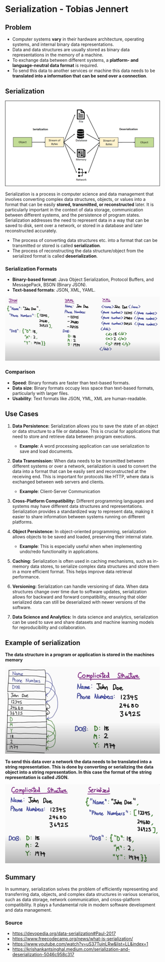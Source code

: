 # Serialization - Tobias Jennert

## Problem

- Computer systems **vary** in their hardware architecture, operating systems, and internal binary data representations.
- Data and data structures are usually stored as binary data representations in the memory of a machine.
- To exchange data between different systems, a **platform- and language-neutral data format** is required.
- To send this data to another services or machine this data needs to be **translated into a information that can be send over a connection**.

## Serialization

![image info](images/process.png)

Serialization is a process in computer science and data management that involves converting complex data structures, objects, or values into a format that can be easily **stored, transmitted, or reconstructed** later. It is particularly important in the context of data storage, communication between different systems, and the persistence of program states. Serialization addresses the need to represent data in a way that can be saved to disk, sent over a network, or stored in a database and later reconstructed accurately.

- The process of converting data structures etc. into a format that can be transmitted or stored is called **serialization**.
- The process of reconstructing the data structure/object from the serialized format is called **deserialization**.

### Serialization Formats
    
- **Binary-based format**: Java Object Serialization, Protocol Buffers, and MessagePack, BSON (Binary JSON).
- **Text-based formats**: JSON, XML, YAML.

![image info](images/formats.png)

### Comparison 

- **Speed**: Binary formats are faster than text-based formats.
- **Data size**: Binary formats occupy less space than text-based formats, particularly with larger files. 
- **Usability**: Text formats like JSON, YML, XML are human-readable.

## Use Cases

1. **Data Persistence:** Serialization allows you to save the state of an object or data structure to a file or database. This is crucial for applications that need to store and retrieve data between program executions. 
	- **Example**: A word processing application can use serialization to save and load documents.
    
2. **Data Transmission:** When data needs to be transmitted between different systems or over a network, serialization is used to convert the data into a format that can be easily sent and reconstructed at the receiving end. This is important for protocols like HTTP, where data is exchanged between web servers and clients.
	- **Example**: Client-Server Communication
    
3. **Cross-Platform Compatibility:** Different programming languages and systems may have different data structures and representations. Serialization provides a standardized way to represent data, making it easier to share information between systems running on different platforms.
    
4. **Object Persistence:** In object-oriented programming, serialization allows objects to be saved and loaded, preserving their internal state. 
	- **Example**: This is especially useful when when implementing undo/redo functionality in applications.
    
5. **Caching:** Serialization is often used in caching mechanisms, such as in-memory data stores, to serialize complex data structures and store them in a more efficient format. This helps improve data retrieval performance.
    
6. **Versioning:** Serialization can handle versioning of data. When data structures change over time due to software updates, serialization allows for backward and forward compatibility, ensuring that older serialized data can still be deserialized with newer versions of the software.
    
7. **Data Science and Analytics:** In data science and analytics, serialization can be used to save and share datasets and machine learning models for reproducibility and collaboration.


## Example of serialization

**The data structure in a program or application is stored in the machines memory**

![image info](images/data_structure.png)

**To send this data over a network the data needs to be translated into a string representation. This is done by converting or serializing the data object into a string representation. In this case the format of the string representation is called JSON.**

![image info](images/serialization.png)

    
## Summary

In summary, serialization solves the problem of efficiently representing and transferring data, objects, and complex data structures in various scenarios, such as data storage, network communication, and cross-platform compatibility. It plays a fundamental role in modern software development and data management.


### Source
- https://devopedia.org/data-serialization#Paul-2017
- https://www.freecodecamp.org/news/what-is-serialization/
- https://www.youtube.com/watch?v=uS37TujnLRw&list=LL&index=1
- https://krishankantsinghal.medium.com/serialization-and-deserialization-5046c958c317